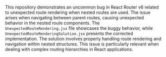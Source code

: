 This repository demonstrates an uncommon bug in React Router v6 related to unexpected route rendering when nested routes are used. The issue arises when navigating between parent routes, causing unexpected behavior in the nested route components.  The `UnexpectedRouteRendering.jsx` file showcases the buggy behavior, while `UnexpectedRouteRenderingSolution.jsx` presents the corrected implementation. The solution involves properly handling route rendering and navigation within nested structures. This issue is particularly relevant when dealing with complex routing hierarchies in React applications. 